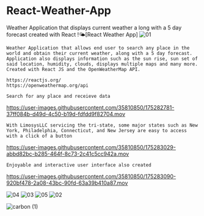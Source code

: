 # React-Weather-App
Weather Application that displays current weather a long with a 5 day forecast created with React
!🌤[React Weather App]
![01](https://user-images.githubusercontent.com/35810850/175248816-9f7464f3-5d78-468d-af91-fd5be67d0198.png)
```
Weather Application that allows end user to search any place in the world and obtain their current weather, along with a 5 day forecast.
Application also displays information such as the sun rise, sun set of said location, humidity, clouds, displays multiple maps and many more.
Created with React JS and the OpenWeatherMap API.
```
```
https://reactjs.org/
https://openweathermap.org/api
```
```
Search for any place and receieve data
```
https://user-images.githubusercontent.com/35810850/175282781-37ff084b-d49d-4c50-b19d-fdfdd9f82704.mov

```
With LimosysLLC servicing the tri-state, some major states such as New York, Philadelphia, Connecticut, and New Jersey are easy to access with a click of a button
```

https://user-images.githubusercontent.com/35810850/175283029-abbd82bc-b285-464f-8c73-2c41c5cc942a.mov

```
Enjoyable and interactive user interface also created
```


https://user-images.githubusercontent.com/35810850/175283090-920bf478-2a08-43bc-90fd-63a39b410a87.mov



![04](https://user-images.githubusercontent.com/35810850/175249915-8cb52ba4-9629-46ff-b853-fe01cf354797.png)
![03](https://user-images.githubusercontent.com/35810850/175249996-cb6b2361-b109-40d0-a4bc-1378245daf15.png)
![05](https://user-images.githubusercontent.com/35810850/175250027-425e14c6-34f1-46a3-bb84-d7f197fd3bd9.png)
![02](https://user-images.githubusercontent.com/35810850/175250056-ebc837f1-3908-4c25-8400-65a725235fbd.png)

![carbon (1)](https://user-images.githubusercontent.com/35810850/175249698-9c717294-3fe2-4f6d-91d8-235d620dfa12.png)
